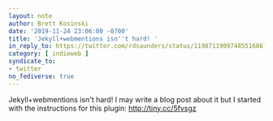 ```yaml
---
layout: note
author: Brett Kosinski
date: '2019-11-24 23:06:00 -0700'
title: 'Jekyll+webmentions isn''t hard! '
in_reply_to: https://twitter.com/rdsaunders/status/1198711909748551686?s=09
category: [ indieweb ]
syndicate_to:
- twitter
no_fediverse: true
---
```

Jekyll+webmentions isn't hard!  I may write a blog post about it but I started with the instructions for this plugin: http://tiny.cc/5fvsgz
